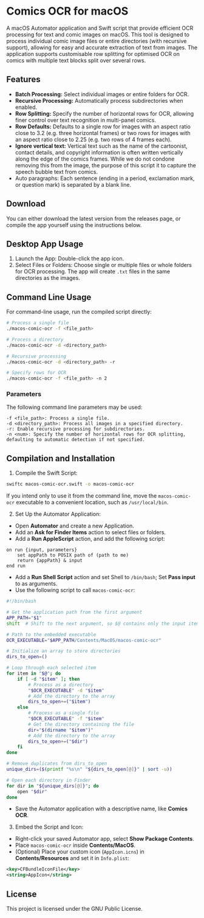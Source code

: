 # Comics OCR for macOS

A macOS Automator application and Swift script that provide efficient OCR processing for text and comic images on macOS. This tool is designed to process individual comic image files or entire directories (with recursive support), allowing for easy and accurate extraction of text from images. The application supports customisable row splitting for optimised OCR on comics with multiple text blocks split over several rows.

## Features

* **Batch Processing:** Select individual images or entire folders for OCR.
* **Recursive Processing:** Automatically process subdirectories when enabled.
* **Row Splitting:** Specify the number of horizontal rows for OCR, allowing finer control over text recognition in multi-panel comics.
* **Row Defaults:** Defaults to a single row for images with an aspect ratio close to 3.2 (e.g. three horizontal frames) or two rows for images with an aspect ratio close to 2.25 (e.g. two rows of 4 frames each).
* **Ignore vertical text:** Vertical text such as the name of the cartoonist, contact details, and copyright information is often written vertically along the edge of the comics frames. While we do not condone removing this from the image, the purpose of this script it to capture the speech bubble text from comics.
* Auto paragraphs: Each sentence (ending in a period, exclamation mark, or question mark) is separated by a blank line.

## Download

You can either download the latest version from the releases page, or compile the app yourself using the instructions below.

## Desktop App Usage

1.	Launch the App: Double-click the app icon.
2.	Select Files or Folders: Choose single or multiple files or whole folders for OCR processing. The app will create `.txt` files in the same directories as the images.

## Command Line Usage

For command-line usage, run the compiled script directly:

```sh
# Process a single file
./macos-comic-ocr -f <file_path>

# Process a directory
./macos-comic-ocr -d <directory_path>

# Recursive processing
./macos-comic-ocr -d <directory_path> -r

# Specify rows for OCR
./macos-comic-ocr -f <file_path> -n 2
```

### Parameters

The following command line parameters may be used:

```
-f <file_path>: Process a single file.
-d <directory_path>: Process all images in a specified directory.
-r: Enable recursive processing for subdirectories.
-n <num>: Specify the number of horizontal rows for OCR splitting, defaulting to automatic detection if not specified.
```

## Compilation and Installation

1.	Compile the Swift Script:

```zsh
swiftc macos-comic-ocr.swift -o macos-comic-ocr
```

If you intend only to use it from the command line, move the `macos-comic-ocr` executable to a convenient location, such as `/usr/local/bin`.

2.	Set Up the Automator Application:
* Open **Automator** and create a new Application.
* Add an **Ask for Finder Items** action to select files or folders.
* Add a **Run AppleScript** action, and add the following script:
	
```
on run {input, parameters}
    set appPath to POSIX path of (path to me)
    return {appPath} & input
end run
```
	
* Add a **Run Shell Script** action and set Shell to `/bin/bash`; Set **Pass input** to as arguments.
* Use the following script to call `macos-comic-ocr`:

```bash
#!/bin/bash

# Get the application path from the first argument
APP_PATH="$1"
shift  # Shift to the next argument, so $@ contains only the input items

# Path to the embedded executable
OCR_EXECUTABLE="$APP_PATH/Contents/MacOS/macos-comic-ocr"

# Initialize an array to store directories
dirs_to_open=()

# Loop through each selected item
for item in "$@"; do
    if [ -d "$item" ]; then
        # Process as a directory
        "$OCR_EXECUTABLE" -d "$item"
        # Add the directory to the array
        dirs_to_open+=("$item")
    else
        # Process as a single file
        "$OCR_EXECUTABLE" -f "$item"
        # Get the directory containing the file
        dir="$(dirname "$item")"
        # Add the directory to the array
        dirs_to_open+=("$dir")
    fi
done

# Remove duplicates from dirs_to_open
unique_dirs=($(printf "%s\n" "${dirs_to_open[@]}" | sort -u))

# Open each directory in Finder
for dir in "${unique_dirs[@]}"; do
    open "$dir"
done
```

* Save the Automator application with a descriptive name, like **Comics OCR**.

3.	Embed the Script and Icon:
* Right-click your saved Automator app, select **Show Package Contents**.
* Place `macos-comic-ocr` inside **Contents/MacOS**.
* (Optional) Place your custom icon (`AppIcon.icns`) in **Contents/Resources** and set it in `Info.plist`:

```xml
<key>CFBundleIconFile</key>
<string>AppIcon</string>
```

## License

This project is licensed under the GNU Public License.
